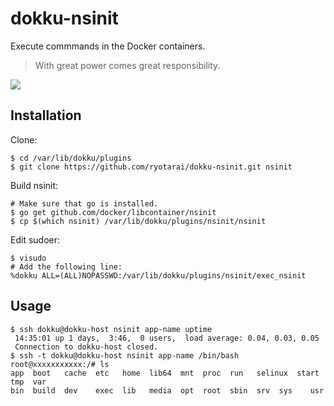 dokku-nsinit
============

Execute commmands in the Docker containers.

> With great power comes great responsibility.

![](http://media.tumblr.com/b1370b7b7f035e8b62ae8d33e4fd0d4e/tumblr_inline_n9ee84uBgz1raprkq.gif)

Installation
------------

Clone:

```
$ cd /var/lib/dokku/plugins
$ git clone https://github.com/ryotarai/dokku-nsinit.git nsinit
```

Build nsinit:

```
# Make sure that go is installed.
$ go get github.com/docker/libcontainer/nsinit
$ cp $(which nsinit) /var/lib/dokku/plugins/nsinit/nsinit
```

Edit sudoer:

```
$ visudo
# Add the following line:
%dokku ALL=(ALL)NOPASSWD:/var/lib/dokku/plugins/nsinit/exec_nsinit
```

Usage
-----

```
$ ssh dokku@dokku-host nsinit app-name uptime
 14:35:01 up 1 days,  3:46,  0 users,  load average: 0.04, 0.03, 0.05
 Connection to dokku-host closed.
$ ssh -t dokku@dokku-host nsinit app-name /bin/bash
root@xxxxxxxxxxx:/# ls
app  boot   cache  etc   home  lib64  mnt  proc  run   selinux  start  tmp  var
bin  build  dev    exec  lib   media  opt  root  sbin  srv  sys    usr
```

